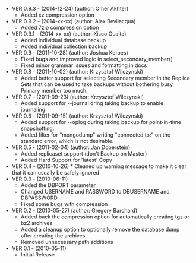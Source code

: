 * VER 0.9.3 - (2014-12-24) (author: Omer Akhter)
  * Added xz compression option
* VER 0.9.2 - (2014-xx-xx) (author: Alex Bevilacqua)
  * Added 7zip compression option
* VER 0.9.1 - (2014-xx-xx) (author: Xisco Guaita)
  * Added individual database backup
  * Added individual collection backup
* VER 0.9 - (2011-10-28) (author: Joshua Keroes)
  * Fixed bugs and improved logic in select_secondary_member()
  * Fixed minor grammar issues and formatting in docs
* VER 0.8 - (2011-10-02) (author: Krzysztof Wilczynski)
  * Added better support for selecting Secondary member in the Replica Sets that can be used to take backups without bothering busy Primary member too much.
* VER 0.7 - (2011-09-23) (author: Krzysztof Wilczynski)
  * Added support for --journal dring taking backup to enable journaling.
* VER 0.6 - (2011-09-15) (author: Krzysztof Wilczynski)
  * Added support for --oplog during taking backup for point-in-time snapshotting.
  * Added filter for "mongodump" writing "connected to:" on the standard error, which is not desirable.
* VER 0.5 - (2011-02-04) (author: Jan Doberstein)
  * Added replicaset support (don't Backup on Master)
  * Added Hard Support for 'latest' Copy
* VER 0.4 - (2010-10-26)
      * Cleaned up warning message to make it clear that it can usually be safely ignored
* VER 0.3 - (2010-06-11)
  * Added the DBPORT parameter
  * Changed USERNAME and PASSWORD to DBUSERNAME and DBPASSWORD
  * Fixed some bugs with compression
* VER 0.2 - (2010-05-27) (author: Gregory Barchard)
  * Added back the compression option for automatically creating tgz or bz2 archives
  * Added a cleanup option to optionally remove the database dump after creating the archives
  * Removed unnecessary path additions
* VER 0.1 - (2010-05-11)
  * Initial Release
